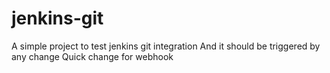# jenkins-git

A simple project to test jenkins git integration
And it should be triggered by any change
Quick change for webhook
